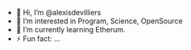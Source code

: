 - 👋 Hi, I’m @alexisdevilliers
- 👀 I’m interested in Program, Science, OpenSource
- 🌱 I’m currently learning Etherum.
- ⚡ Fun fact: ...

<!---
alexisdevilliers/alexisdevilliers is a ✨ special ✨ repository because its `README.md` (this file) appears on your GitHub profile.
You can click the Preview link to take a look at your changes.
--->
